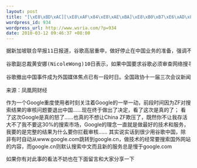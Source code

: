```yaml
--- 
layout: post
title: "[\xE8\xBD\xAC][\xE8\xAF\x84\xE8\xAE\xBA]\xE8\xB0\xB7\xE6\xAD\x8C\xE9\x87\x8D\xE7\x94\xB3\xE4\xB8\x8D\xE8\xBF\x87\xE6\xBB\xA4\xE6\x90\x9C\xE7\xB4\xA2\xE7\xBB\x93\xE6\x9E\x9C \xE5\x81\x9A\xE5\xA5\xBD\xE5\x81\x9C\xE6\xAD\xA2\xE4\xB8\xAD\xE5\x9B\xBD\xE4\xB8\x9A\xE5\x8A\xA1\xE5\x87\x86\xE5\xA4\x87"
wordpress_id: 934
wordpress_url: http://www.wsria.com/?p=934
date: 2010-03-12 09:46:37 +08:00
---
```


<pre>据新加坡联合早报11日报道，谷歌高层重申，做好停止在中国业务的准备，强调不会应中国要求过滤网站的搜寻结果。

谷歌副总裁黄安娜(NicoleWong)10日表示，如果中国要求谷歌必须审查网络搜寻结果，那么谷歌或将撤出中国这个全球人口最多的网络市场。

谷歌撤出中国事件成为外国媒体焦点已有一段时日。全国政协十一届三次会议新闻发言人赵启正日前就此事件表示，中国互联网是开放的，中国继续为外商创造良好的投资环境，保护其合法利益。赵启正说，2005年谷歌来中国考察时，做得很仔细，特别对于法律环境做了逐字逐句的了解。2006年正式进入中国的时候，谷歌对这些法律都有郑重的承诺。中国的互联网是开放的，中国欢迎包括国际互联网企业在内的各国投资者在中国开展业务，但也希望外国投资者尊重中国的公众利益、文化传统和中国法律，承担相应的社会责任。

来源：凤凰网财经</pre>

作为一个Google重度使用者时刻关注着Google的一举一动，前段时间因为ZF对搜索结果的审核问题要退出中国……现在终于做出了决定，看了这次是真的了；
看了这次Google是真的怒了……也真的不想让China ZF欺压了，既然你不让我存活大不了我不要这30%的搜索市场，Google的理念一直就是做最好的技术和服务，我要的是完整的结果为什么要你拦截审核……
其实说实话到很少用谷歌中国，除非有时自动从www.google.com跳转到google.cn，做技术的经常要搜索国外网站的内容，而google.cn则默认搜索中文而且新的服务总是慢于google.com

如果你有对此事的看法不妨也在下面留言和大家分享一下
